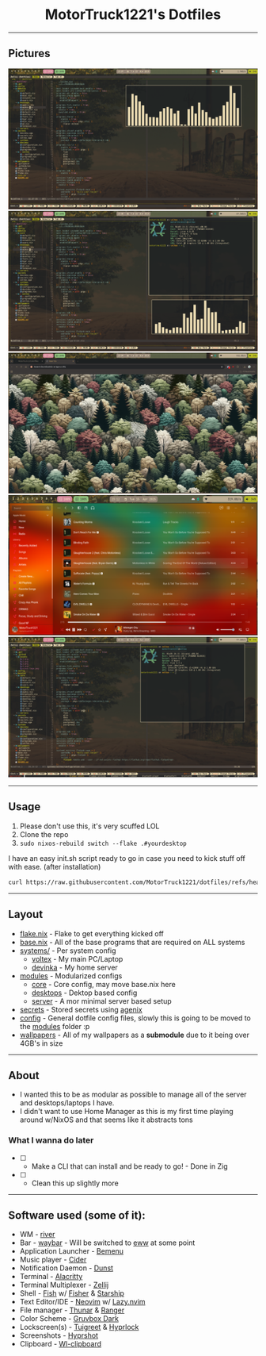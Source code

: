 <h1 align="center">
        MotorTruck1221's Dotfiles
    <br>
</h1>

---
## Pictures
<p align="center">
    <img src="./.github/assets/1.png" /> <br>
    <img src="./.github/assets/2.png" /> <br>
    <img src="./.github/assets/3.png" /> <br>
    <img src="./.github/assets/4.png" /> <br>
    <img src="./.github/assets/5.png" /> <br>
</p>

---
## Usage

1. Please don't use this, it's very scuffed LOL
2. Clone the repo
3. `sudo nixos-rebuild switch --flake .#yourdesktop`

I have an easy init.sh script ready to go in case you need to kick stuff off with ease. (after installation)
```bash
curl https://raw.githubusercontent.com/MotorTruck1221/dotfiles/refs/heads/main/init.sh | bash
```

---
## Layout
 - [flake.nix](./flake.nix) - Flake to get everything kicked off
 - [base.nix](./base.nix) - All of the base programs that are required on ALL systems
 - [systems/](./systems/) - Per system config
    - [voltex](./sytstems/voltex) - My main PC/Laptop
    - [devinka](./systems/devinka) - My home server
- [modules](./modules) - Modularized configs
    - [core](./modules/core) - Core config, may move base.nix here
    - [desktops](./modules/desktops) - Dektop based config
    - [server](./modules/servers) - A mor minimal server based setup
- [secrets](./secrets) - Stored secrets using [agenix](https://github.com/ryantm/agenix)
- [config](./config) - General dotfile config files, slowly this is going to be moved to the [modules](./modules) folder :p
- [wallpapers](./wallpapers) - All of my wallpapers as a **submodule** due to it being over 4GB's in size
---
## About

- I wanted this to be as modular as possible to manage all of the server and desktops/laptops I have.
- I didn't want to use Home Manager as this is my first time playing around w/NixOS and that seems like it abstracts tons

### What I wanna do later
- [ ] - Make a CLI that can install and be ready to go! - Done in Zig
- [ ] - Clean this up slightly more

---

## Software used (some of it):

- WM - [river](https://codeberg.org/river/river)
- Bar - [waybar](https://github.com/Alexays/wayber) - Will be switched to [eww](https://github.com/elkowar/eww) at some point
- Application Launcher - [Bemenu](https://github.com/cloudef/bemenu)
- Music player - [Cider](https://cider.sh)
- Notification Daemon - [Dunst](https://github.com/dunst-project/dunst)
- Terminal - [Alacritty](https://github.com/alacritty/alacritty)
- Terminal Multiplexer - [Zellij](https://github.com/zellij-org/zellij)
- Shell - [Fish](https://github.com/fish-shell/fish) w/ [Fisher](https://github.com/jorgebucaran/fisher) & [Starship](https://github.com/starship/starship)
- Text Editor/IDE - [Neovim](https://github.com/neovim/neovim) w/ [Lazy.nvim](https://github.com/folke/lazy.nvim)
- File manager - [Thunar](https://gitlab.xfce.org/xfce/thunar) & [Ranger](https://github.com/ranger/ranger)
- Color Scheme - [Gruvbox Dark](https://github.com/morhetz/gruvbox)
- Lockscreen(s) - [Tuigreet](https://github.com/apognu/tuigreet) & [Hyprlock](https://github.com/hyprwm/hyprlock)
- Screenshots - [Hyprshot](https://github.com/gustash/hyprshot)
- Clipboard - [Wl-clipboard](https://github.com/bugaevc/wl-clipboard)
